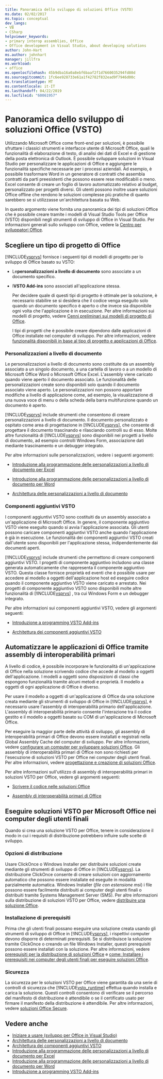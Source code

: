 ```yaml
---
title: Panoramica dello sviluppo di soluzioni Office (VSTO)
ms.date: 02/02/2017
ms.topic: conceptual
dev_langs:
- VB
- CSharp
helpviewer_keywords:
- primary interop assemblies, Office
- Office development in Visual Studio, about developing solutions
author: John-Hart
ms.author: johnhart
manager: jillfra
ms.workload:
- office
ms.openlocfilehash: 45b9dba16a0a8ebf6baaf2f1d7660035294fd80d
ms.sourcegitcommit: 1fc6ee928733e61a1f42782f832ead9f7946d00c
ms.translationtype: MT
ms.contentlocale: it-IT
ms.lasthandoff: 04/22/2019
ms.locfileid: "60061957"
---
```

# <a name="office-solutions-development-overview-vsto"></a>Panoramica dello sviluppo di soluzioni Office (VSTO)
  Utilizzando Microsoft Office come front-end per soluzioni, è possibile sfruttare i classici strumenti e interfacce utente di Microsoft Office, quali le funzionalità di elaborazione di testo, di analisi dei dati di Excel e di gestione della posta elettronica di Outlook. È possibile sviluppare soluzioni in Visual Studio per personalizzare le applicazioni di Office e aggiungere le funzionalità specifiche necessarie per i processi aziendali. Ad esempio, è possibile trasformare Word in un generatore di contratti che assembla contratti da parti preesistenti che possono essere rese modificabili o meno. Excel consente di creare un foglio di lavoro automatizzato relativo al budget, personalizzato per progetti diversi. Gli utenti possono inoltre usare soluzioni Office offline che rendono le soluzioni complesse più pratiche di quanto sarebbero se si utilizzasse un'architettura basata su Web.

 In questo argomento viene fornita una panoramica dei tipi di soluzioni Office che è possibile creare tramite i modelli di Visual Studio Tools per Office (VSTO) disponibili negli strumenti di sviluppo di Office in Visual Studio. Per informazioni generali sullo sviluppo con Office, vedere la [Centro per sviluppatori Office](https://dev.office.com/).

## <a name="choose-an-office-project-type"></a>Scegliere un tipo di progetto di Office
 [!INCLUDE[vsprvs](../sharepoint/includes/vsprvs-md.md)] fornisce i seguenti tipi di modelli di progetto per lo sviluppo di Office basato su VSTO:

- Le**personalizzazioni a livello di documento** sono associate a un documento specifico.

- I**VSTO Add-ins** sono associati all'applicazione stessa.

  Per decidere quale di questi tipi di progetto è ottimale per la soluzione, è necessario stabilire se si desidera che il codice venga eseguito solo quando un documento specifico è aperto o che invece sia disponibile ogni volta che l'applicazione è in esecuzione. Per altre informazioni sui modelli di progetto, vedere [Cenni preliminari sui modelli di progetto di Office](../vsto/office-project-templates-overview.md).

  I tipi di progetti che è possibile creare dipendono dalle applicazioni di Office installate nel computer di sviluppo. Per altre informazioni, vedere [funzionalità disponibili in base al tipo di progetto e applicazioni di Office](../vsto/features-available-by-office-application-and-project-type.md).

### <a name="document-level-customizations"></a>Personalizzazioni a livello di documento
 Le personalizzazioni a livello di documento sono costituite da un assembly associato a un singolo documento, a una cartella di lavoro o a un modello di Microsoft Office Word o Microsoft Office Excel. L'assembly viene caricato quando viene aperto il documento associato. Le funzionalità delle personalizzazioni create sono disponibili solo quando il documento associato viene aperto. Le personalizzazioni non possono apportare modifiche a livello di applicazione come, ad esempio, la visualizzazione di una nuova voce di menu o della scheda della barra multifunzione quando un documento è aperto.

 [!INCLUDE[vsprvs](../sharepoint/includes/vsprvs-md.md)] include strumenti che consentono di creare personalizzazioni a livello di documento. Il documento personalizzato è ospitato come area di progettazione in [!INCLUDE[vsprvs](../sharepoint/includes/vsprvs-md.md)], che consente di progettare il documento trascinando e rilasciando controlli su di esso. Molte altre funzionalità di [!INCLUDE[vsprvs](../sharepoint/includes/vsprvs-md.md)] sono disponibili nei progetti a livello di documento, ad esempio controlli Windows Form, associazione dati mediante trascinamento e un debugger integrato.

 Per altre informazioni sulle personalizzazioni, vedere i seguenti argomenti:

- [Introduzione alla programmazione delle personalizzazioni a livello di documento per Excel](../vsto/getting-started-programming-document-level-customizations-for-excel.md)

- [Introduzione alla programmazione delle personalizzazioni a livello di documento per Word](../vsto/getting-started-programming-document-level-customizations-for-word.md)

- [Architettura delle personalizzazioni a livello di documento](../vsto/architecture-of-document-level-customizations.md)

### <a name="vsto-add-ins"></a>Componenti aggiuntivi VSTO
 I componenti aggiuntivi VSTO sono costituiti da un assembly associato a un'applicazione di Microsoft Office. In genere, il componente aggiuntivo VSTO viene eseguito quando si avvia l'applicazione associata. Gli utenti possono caricare componenti aggiuntivi VSTO anche quando l'applicazione è già in esecuzione. Le funzionalità dei componenti aggiuntivi VSTO creati dall'utente sono disponibili per l'applicazione stessa, indipendentemente dai documenti aperti.

 [!INCLUDE[vsprvs](../sharepoint/includes/vsprvs-md.md)] include strumenti che permettono di creare componenti aggiuntivi VSTO. I progetti di componente aggiuntivo includono una classe generata automaticamente che rappresenta il componente aggiuntivo VSTO. Questa classe fornisce proprietà ed eventi che è possibile usare per accedere al modello a oggetti dell'applicazione host ed eseguire codice quando il componente aggiuntivo VSTO viene caricato e arrestato. Nei progetti di componente aggiuntivo VSTO sono disponibili molte altre funzionalità di [!INCLUDE[vsprvs](../sharepoint/includes/vsprvs-md.md)] , tra cui Windows Form e un debugger integrato.

 Per altre informazioni sui componenti aggiuntivi VSTO, vedere gli argomenti seguenti:

- [Introduzione a programming VSTO Add-ins](../vsto/getting-started-programming-vsto-add-ins.md)

- [Architettura dei componenti aggiuntivi VSTO](../vsto/architecture-of-vsto-add-ins.md)

## <a name="automate-office-applications-by-using-primary-interop-assemblies"></a>Automatizzare le applicazioni di Office tramite assembly di interoperabilità primari
 A livello di codice, è possibile incorporare le funzionalità di un'applicazione di Office nella soluzione scrivendo codice che accede al modello a oggetti dell'applicazione. I modelli a oggetti sono disposizioni di classi che espongono funzionalità tramite alcuni metodi e proprietà. Il modello a oggetti di ogni applicazione di Office è diverso.

 Per usare il modello a oggetti di un'applicazione di Office da una soluzione creata mediante gli strumenti di sviluppo di Office in [!INCLUDE[vsprvs](../sharepoint/includes/vsprvs-md.md)], è necessario usare l'assembly di interoperabilità primario dell'applicazione. L'assembly di interoperabilità primario consente l'interazione tra il codice gestito e il modello a oggetti basato su COM di un'applicazione di Microsoft Office.

 Per eseguire la maggior parte delle attività di sviluppo, gli assembly di interoperabilità primari di Office devono essere installati e registrati nella Global Assembly Cache del computer di sviluppo. Per altre informazioni, vedere [configurare un computer per sviluppare soluzioni Office](../vsto/configuring-a-computer-to-develop-office-solutions.md). Gli assembly di interoperabilità primari di Office non sono richiesti per l'esecuzione di soluzioni VSTO per Office nei computer degli utenti finali. Per altre informazioni, vedere [progettazione e creazione di soluzioni Office](../vsto/designing-and-creating-office-solutions.md).

 Per altre informazioni sull'utilizzo di assembly di interoperabilità primari in soluzioni VSTO per Office, vedere gli argomenti seguenti:

- [Scrivere il codice nelle soluzioni Office](../vsto/writing-code-in-office-solutions.md)

- [Assembly di interoperabilità primari di Office](../vsto/office-primary-interop-assemblies.md)

## <a name="run-microsoft-vsto-office-solutions-on-end-user-computers"></a>Eseguire soluzioni VSTO per Microsoft Office nei computer degli utenti finali
 Quando si crea una soluzione VSTO per Office, tenere in considerazione il modo in cui i requisiti di distribuzione potrebbero influire sulle scelte di sviluppo.

### <a name="deployment-options"></a>Opzioni di distribuzione
 Usare ClickOnce o Windows Installer per distribuire soluzioni create mediante gli strumenti di sviluppo di Office in [!INCLUDE[vsprvs](../sharepoint/includes/vsprvs-md.md)]. La distribuzione ClickOnce consente di creare soluzioni con aggiornamento automatico che possono essere installate ed eseguite in modalità parzialmente automatica. Windows Installer (*file con estensione msi*) i file possono essere facilmente distribuiti ai computer degli utenti finali o distribuiti tramite Systems Management Server (SMS). Per altre informazioni sulla distribuzione di soluzioni VSTO per Office, vedere [distribuire una soluzione Office](../vsto/deploying-an-office-solution.md).

### <a name="install-prerequisites"></a>Installazione di prerequisiti
 Prima che gli utenti finali possano eseguire una soluzione creata usando gli strumenti di sviluppo di Office in [!INCLUDE[vsprvs](../sharepoint/includes/vsprvs-md.md)], i rispettivi computer devono disporre di determinati prerequisiti. Se si distribuisce la soluzione tramite ClickOnce o creando un file Windows Installer, questi prerequisiti possono essere installati con la soluzione. Per altre informazioni, vedere [prerequisiti per la distribuzione di soluzioni Office](https://msdn.microsoft.com/9f672809-43a3-40a1-9057-397ce3b5126e) e [come: Installare i prerequisiti nei computer degli utenti finali per eseguire soluzioni Office](https://msdn.microsoft.com/74dd2c52-838f-4abf-b2b4-4d7b0c2a0a98).

### <a name="security"></a>Sicurezza
 La sicurezza per le soluzioni VSTO per Office viene garantita da una serie di controlli di sicurezza che [!INCLUDE[vsto_runtime](../vsto/includes/vsto-runtime-md.md)] effettua quando installa e carica la soluzione. Questi controlli consentono di verificare se il percorso del manifesto di distribuzione è attendibile o se il certificato usato per firmare il manifesto della distribuzione è attendibile. Per altre informazioni, vedere [soluzioni Office Secure](../vsto/securing-office-solutions.md).

## <a name="see-also"></a>Vedere anche
- [Iniziare a usare &#40;sviluppo per Office in Visual Studio&#41;](../vsto/getting-started-office-development-in-visual-studio.md)
- [Architettura delle personalizzazioni a livello di documento](../vsto/architecture-of-document-level-customizations.md)
- [Architettura dei componenti aggiuntivi VSTO](../vsto/architecture-of-vsto-add-ins.md)
- [Introduzione alla programmazione delle personalizzazioni a livello di documento per Excel](../vsto/getting-started-programming-document-level-customizations-for-excel.md)
- [Introduzione alla programmazione delle personalizzazioni a livello di documento per Word](../vsto/getting-started-programming-document-level-customizations-for-word.md)
- [Introduzione a programming VSTO Add-ins](../vsto/getting-started-programming-vsto-add-ins.md)
